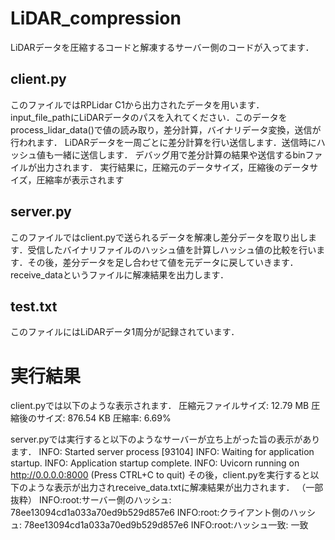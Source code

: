 # LiDAR_compression
LiDARデータを圧縮するコードと解凍するサーバー側のコードが入ってます．

##  client.py
このファイルではRPLidar C1から出力されたデータを用います．
input_file_pathにLiDARデータのパスを入れてください．このデータをprocess_lidar_data()で値の読み取り，差分計算，バイナリデータ変換，送信が行われます．
LiDARデータを一周ごとに差分計算を行い送信します．送信時にハッシュ値も一緒に送信します．
デバッグ用で差分計算の結果や送信するbinファイルが出力されます．
実行結果に，圧縮元のデータサイズ，圧縮後のデータサイズ，圧縮率が表示されます

## server.py
このファイルではclient.pyで送られるデータを解凍し差分データを取り出します．受信したバイナリファイルのハッシュ値を計算しハッシュ値の比較を行います．その後，差分データを足し合わせて値を元データに戻していきます．
receive_dataというファイルに解凍結果を出力します．

## test.txt
このファイルにはLiDARデータ1周分が記録されています．

# 実行結果
client.pyでは以下のような表示されます．
圧縮元ファイルサイズ: 12.79 MB
圧縮後のサイズ: 876.54 KB
圧縮率: 6.69%

server.pyでは実行すると以下のようなサーバーが立ち上がった旨の表示があります．
INFO:     Started server process [93104]
INFO:     Waiting for application startup.
INFO:     Application startup complete.
INFO:     Uvicorn running on http://0.0.0.0:8000 (Press CTRL+C to quit)
その後，client.pyを実行すると以下のような表示が出力されreceive_data.txtに解凍結果が出力されます．
（一部抜粋）
INFO:root:サーバー側のハッシュ: 78ee13094cd1a033a70ed9b529d857e6
INFO:root:クライアント側のハッシュ: 78ee13094cd1a033a70ed9b529d857e6
INFO:root:ハッシュ一致: 一致

